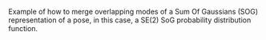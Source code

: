 
Example of how to merge overlapping modes of a Sum Of Gaussians (SOG) representation of a pose, 
in this case, a SE(2) SoG probability distribution function.

